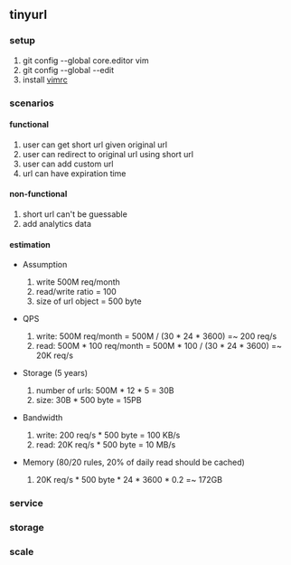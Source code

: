 ## tinyurl

### setup

1. git config --global core.editor vim
1. git config --global --edit
1. install [vimrc](https://github.com/amix/vimrc) 

### scenarios

#### functional

1. user can get short url given original url
1. user can redirect to original url using short url
1. user can add custom url
1. url can have expiration time

#### non-functional

1. short url can't be guessable
1. add analytics data

#### estimation

* Assumption
  1. write 500M req/month
  1. read/write ratio = 100
  1. size of url object = 500 byte

* QPS
  1. write: 500M req/month = 500M / (30 * 24 * 3600) =~ 200 req/s
  1. read: 500M * 100 req/month = 500M * 100 / (30 * 24 * 3600) =~ 20K req/s 

* Storage (5 years)
  1. number of urls: 500M * 12 * 5 = 30B
  1. size: 30B * 500 byte = 15PB

* Bandwidth
  1. write: 200 req/s * 500 byte = 100 KB/s
  1. read: 20K req/s * 500 byte = 10 MB/s

* Memory (80/20 rules, 20% of daily read should be cached)
  1. 20K req/s * 500 byte * 24 * 3600 * 0.2 =~ 172GB

### service


### storage


### scale


